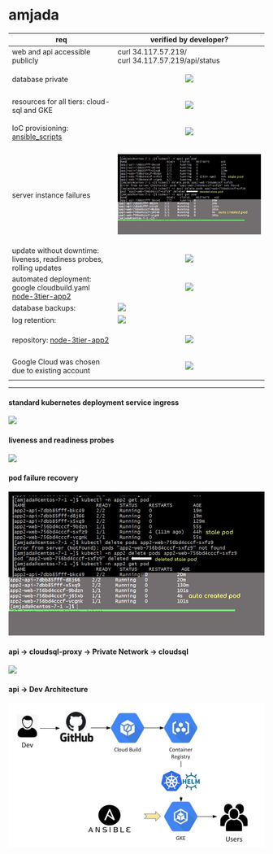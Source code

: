 # amjada



req           | verified by developer?
------------- | -------------
web and api accessible publicly  | curl 34.117.57.219/<br />curl 34.117.57.219/api/status
database private  | <p align="center"><img src="images/db_private.JPG" width="600" /></p>
resources for all tiers: cloud-sql and GKE   | <p align="center"><img src="images/verified.png" width="100" /></p>
IoC provisioning: [ansible_scripts](ansible_scripts) | <p align="center"><img src="images/verified.png" width="100" /></p>
server instance failures | <p align="center"><img src="images/pod_failure.JPG" width="600" /></p>
update without downtime: liveness, readiness probes, rolling updates | <p align="center"><img src="images/verified.png" width="100" /></p>
automated deployment: google cloudbuild.yaml [node-3tier-app2](node-3tier-app2) | <p align="center"><img src="images/cloudbuild.JPG" width="400" /></p>
database backups: | <img src="images/db_backup_config.JPG" width="400" />
log retention: | <img src="images/gke_logging.JPG" width="400" />
repository: [node-3tier-app2](node-3tier-app2) | <p align="center"><img src="images/verified.png" width="100" /></p>
Google Cloud was chosen due to existing account | <p align="center"><img src="images/verified.png" width="100" /></p>

---
#### standard kubernetes deployment service ingress
<img src="images/kubernetes_architecture.JPG"/>


#### liveness and readiness probes
<img src="images/live_and_ready.JPG"/>


#### pod failure recovery
<img src="images/pod_failure.JPG"/>


#### api -> cloudsql-proxy -> Private Network -> cloudsql
<img src="images/cloudsql_proxy_sidecar_vpc.JPG"/>


#### api -> Dev Architecture
<img src="images/dev_architecture.JPG"/>
